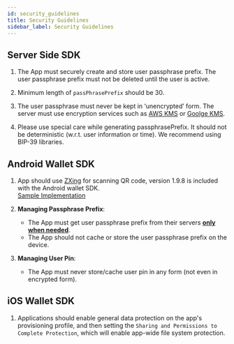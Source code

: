 ```yaml
---
id: security_guidelines
title: Security Guidelines
sidebar_label: Security Guidelines
---
```



## Server Side SDK

1. The App must securely create and store user passphrase prefix. The user passphrase prefix must not be deleted until the user is active.

2. Minimum length of `passPhrasePrefix` should be 30.

3. The user passphrase must never be kept in ‘unencrypted’ form. The server must use encryption services such as [AWS KMS](https://aws.amazon.com/kms/) or [Goolge KMS](https://cloud.google.com/kms/).
4. Please use special care while generating passphrasePrefix. It should not be deterministic (w.r.t. user information or time). We recommend using BIP-39 libraries.

## Android Wallet SDK
1. App should use [ZXing](https://github.com/zxing/zxing) for scanning QR code, version 1.9.8 is included with the Android wallet SDK.
<br> [Sample Implementation](https://github.com/dm77/barcodescanner)

2. **Managing Passphrase Prefix**:

    * The App must get user passphrase prefix from their servers <u>**only when needed**</u>.
    * The App should not cache or store the user passphrase prefix on the device. 

3. **Managing User Pin**:

    * The App must never store/cache user pin in any form (not even in encrypted form).


## iOS Wallet SDK

1. Applications should enable general data protection on the app's provisioning profile, and then setting the `Sharing and Permissions to Complete Protection`, which will enable app-wide file system protection.